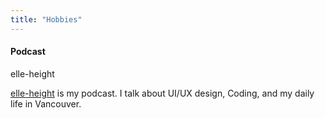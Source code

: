 ```yaml
---
title: "Hobbies"
---
```


#### Podcast

<p class="resume-subtitle">elle-height</p>

<a href="http://elle-height.ellekasai.com/" target="_blank">elle-height</a> is my podcast. I talk about UI/UX design, Coding, and my daily life in Vancouver.
